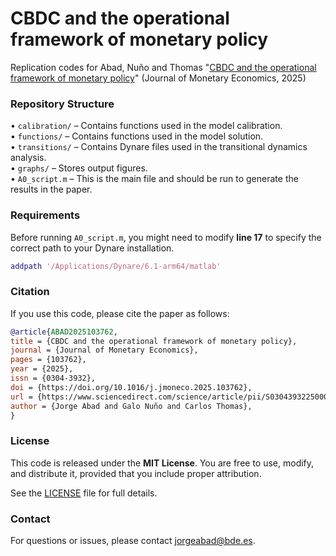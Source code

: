 # CBDC and the operational framework of monetary policy

Replication codes for Abad, Nuño and Thomas "[CBDC and the operational framework of monetary policy](https://www.sciencedirect.com/science/article/pii/S0304393225000339)" (Journal of Monetary Economics, 2025)

### Repository Structure

  •	`calibration/` – Contains functions used in the model calibration. \
	•	`functions/` – Contains functions used in the model solution. \
	•	`transitions/` – Contains Dynare files used in the transitional dynamics analysis. \
	•	`graphs/` – Stores output figures. \
	•	`A0_script.m` – This is the main file and should be run to generate the results in the paper.

### Requirements
 
Before running `A0_script.m`, you might need to modify **line 17** to specify the correct path to your Dynare installation.

```matlab
addpath '/Applications/Dynare/6.1-arm64/matlab'
```

### Citation

If you use this code, please cite the paper as follows:
```bibtex
@article{ABAD2025103762,
title = {CBDC and the operational framework of monetary policy},
journal = {Journal of Monetary Economics},
pages = {103762},
year = {2025},
issn = {0304-3932},
doi = {https://doi.org/10.1016/j.jmoneco.2025.103762},
url = {https://www.sciencedirect.com/science/article/pii/S0304393225000339},
author = {Jorge Abad and Galo Nuño and Carlos Thomas},
}
```

### License

This code is released under the **MIT License**. You are free to use, modify, and distribute it, provided that you include proper attribution.  

See the [LICENSE](./LICENSE) file for full details.

### Contact

For questions or issues, please contact [jorgeabad@bde.es](mailto:jorgeabad@bde.es).
